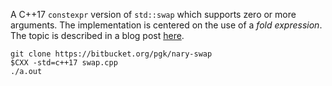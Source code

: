 A C++17 `constexpr` version of `std::swap` which supports zero or more arguments. The implementation is centered on the use of a *fold expression*. The topic is described in a blog post [here](https://pkeir.github.io/blog/2019/01/08/nary-swap).

```
git clone https://bitbucket.org/pgk/nary-swap
$CXX -std=c++17 swap.cpp
./a.out
```

